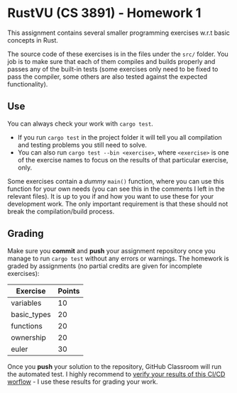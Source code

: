# RustVU (CS 3891) - Homework 1

This assignment contains several smaller programming exercises w.r.t basic concepts in Rust.

The source code of these exercises is in the files under the `src/` folder. You job is to make sure that each of them compiles and builds properly and passes any of the built-in tests (some exercises only need to be fixed to pass the compiler, some others are also tested against the expected functionality).

## Use
You can always check your work with `cargo test`.

- If you run `cargo test` in the project folder it will tell you all compilation and testing problems you still need to solve.
- You can also run `cargo test --bin <exercise>`, where `<exercise>` is one of the exercise names to focus on the results of that particular exercise, only.

Some exercises contain a _dummy_ `main()` function, where you can use this function for your own needs (you can see this in the comments I left in the relevant files). It is up to you if and how you want to use these for your development work. The only important requirement is that these should not break the compilation/build process.

## Grading
Make sure you __commit__ and __push__ your assignment repository once you manage to run `cargo test` without any errors or warnings.
The homework is graded by assignments (no partial credits are given for incomplete exercises):

|Exercise   | Points|
|-----------|-------|
|variables  |    10 |
|basic_types|    20 |
|functions  |    20 |
|ownership  |    20 |
|euler      |    30 |

Once you __push__ your solution to the repository, GitHub Classroom will run the automated test. I highly recommend to [verify your results of this CI/CD worflow](https://docs.github.com/en/education/manage-coursework-with-github-classroom/learn-with-github-classroom/view-autograding-results) - I use these results for grading your work.
